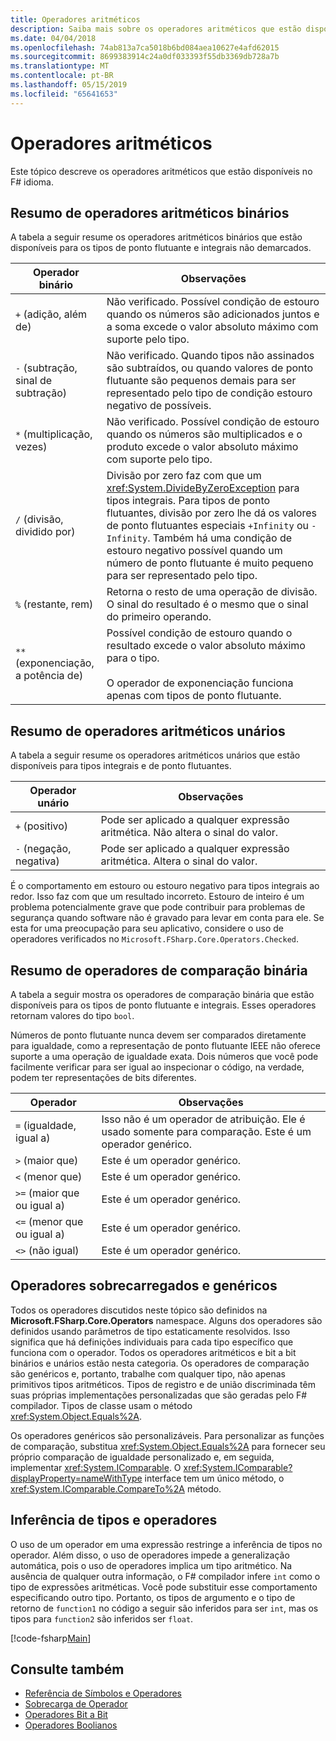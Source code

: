 ```yaml
---
title: Operadores aritméticos
description: Saiba mais sobre os operadores aritméticos que estão disponíveis no F# linguagem de programação.
ms.date: 04/04/2018
ms.openlocfilehash: 74ab813a7ca5018b6bd084aea10627e4afd62015
ms.sourcegitcommit: 8699383914c24a0df033393f55db3369db728a7b
ms.translationtype: MT
ms.contentlocale: pt-BR
ms.lasthandoff: 05/15/2019
ms.locfileid: "65641653"
---
```

# <a name="arithmetic-operators"></a>Operadores aritméticos

Este tópico descreve os operadores aritméticos que estão disponíveis no F# idioma.

## <a name="summary-of-binary-arithmetic-operators"></a>Resumo de operadores aritméticos binários

A tabela a seguir resume os operadores aritméticos binários que estão disponíveis para os tipos de ponto flutuante e integrais não demarcados.

|Operador binário|Observações|
|---------------|-----|
|`+` (adição, além de)|Não verificado. Possível condição de estouro quando os números são adicionados juntos e a soma excede o valor absoluto máximo com suporte pelo tipo.|
|`-` (subtração, sinal de subtração)|Não verificado. Quando tipos não assinados são subtraídos, ou quando valores de ponto flutuante são pequenos demais para ser representado pelo tipo de condição estouro negativo de possíveis.|
|`*` (multiplicação, vezes)|Não verificado. Possível condição de estouro quando os números são multiplicados e o produto excede o valor absoluto máximo com suporte pelo tipo.|
|`/` (divisão, dividido por)|Divisão por zero faz com que um <xref:System.DivideByZeroException> para tipos integrais. Para tipos de ponto flutuantes, divisão por zero lhe dá os valores de ponto flutuantes especiais `+Infinity` ou `-Infinity`. Também há uma condição de estouro negativo possível quando um número de ponto flutuante é muito pequeno para ser representado pelo tipo.|
|`%` (restante, rem)|Retorna o resto de uma operação de divisão. O sinal do resultado é o mesmo que o sinal do primeiro operando.|
|`**` (exponenciação, a potência de)|Possível condição de estouro quando o resultado excede o valor absoluto máximo para o tipo.<br /><br />O operador de exponenciação funciona apenas com tipos de ponto flutuante.|

## <a name="summary-of-unary-arithmetic-operators"></a>Resumo de operadores aritméticos unários

A tabela a seguir resume os operadores aritméticos unários que estão disponíveis para tipos integrais e de ponto flutuantes.

|Operador unário|Observações|
|--------------|-----|
|`+` (positivo)|Pode ser aplicado a qualquer expressão aritmética. Não altera o sinal do valor.|
|`-` (negação, negativa)|Pode ser aplicado a qualquer expressão aritmética. Altera o sinal do valor.|

É o comportamento em estouro ou estouro negativo para tipos integrais ao redor. Isso faz com que um resultado incorreto. Estouro de inteiro é um problema potencialmente grave que pode contribuir para problemas de segurança quando software não é gravado para levar em conta para ele. Se esta for uma preocupação para seu aplicativo, considere o uso de operadores verificados no `Microsoft.FSharp.Core.Operators.Checked`.

## <a name="summary-of-binary-comparison-operators"></a>Resumo de operadores de comparação binária

A tabela a seguir mostra os operadores de comparação binária que estão disponíveis para os tipos de ponto flutuante e integrais. Esses operadores retornam valores do tipo `bool`.

Números de ponto flutuante nunca devem ser comparados diretamente para igualdade, como a representação de ponto flutuante IEEE não oferece suporte a uma operação de igualdade exata. Dois números que você pode facilmente verificar para ser igual ao inspecionar o código, na verdade, podem ter representações de bits diferentes.

|Operador|Observações|
|--------|-----|
|`=` (igualdade, igual a)|Isso não é um operador de atribuição. Ele é usado somente para comparação. Este é um operador genérico.|
|`>` (maior que)|Este é um operador genérico.|
|`<` (menor que)|Este é um operador genérico.|
|`>=` (maior que ou igual a)|Este é um operador genérico.|
|`<=` (menor que ou igual a)|Este é um operador genérico.|
|`<>` (não igual)|Este é um operador genérico.|

## <a name="overloaded-and-generic-operators"></a>Operadores sobrecarregados e genéricos

Todos os operadores discutidos neste tópico são definidos na **Microsoft.FSharp.Core.Operators** namespace. Alguns dos operadores são definidos usando parâmetros de tipo estaticamente resolvidos. Isso significa que há definições individuais para cada tipo específico que funciona com o operador. Todos os operadores aritméticos e bit a bit binários e unários estão nesta categoria. Os operadores de comparação são genéricos e, portanto, trabalhe com qualquer tipo, não apenas primitivos tipos aritméticos. Tipos de registro e de união discriminada têm suas próprias implementações personalizadas que são geradas pelo F# compilador. Tipos de classe usam o método <xref:System.Object.Equals%2A>.

Os operadores genéricos são personalizáveis. Para personalizar as funções de comparação, substitua <xref:System.Object.Equals%2A> para fornecer seu próprio comparação de igualdade personalizado e, em seguida, implementar <xref:System.IComparable>. O <xref:System.IComparable?displayProperty=nameWithType> interface tem um único método, o <xref:System.IComparable.CompareTo%2A> método.

## <a name="operators-and-type-inference"></a>Inferência de tipos e operadores

O uso de um operador em uma expressão restringe a inferência de tipos no operador. Além disso, o uso de operadores impede a generalização automática, pois o uso de operadores implica um tipo aritmético. Na ausência de qualquer outra informação, o F# compilador infere `int` como o tipo de expressões aritméticas. Você pode substituir esse comportamento especificando outro tipo. Portanto, os tipos de argumento e o tipo de retorno de `function1` no código a seguir são inferidos para ser `int`, mas os tipos para `function2` são inferidos ser `float`.

[!code-fsharp[Main](../../../../samples/snippets/fsharp/lang-ref-1/snippet3501.fs)]

## <a name="see-also"></a>Consulte também

- [Referência de Símbolos e Operadores](index.md)
- [Sobrecarga de Operador](../operator-overloading.md)
- [Operadores Bit a Bit](bitwise-operators.md)
- [Operadores Boolianos](boolean-operators.md)
